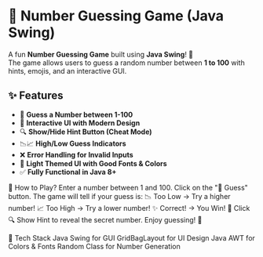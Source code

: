 # 🎯 Number Guessing Game (Java Swing)

A fun **Number Guessing Game** built using **Java Swing**! 🎲  
The game allows users to guess a random number between **1 to 100** with hints, emojis, and an interactive GUI.

## ✨ Features
- 🔢 **Guess a Number between 1-100**
- 🎯 **Interactive UI with Modern Design**
- 🔍 **Show/Hide Hint Button (Cheat Mode)**
- 📉📈 **High/Low Guess Indicators**
- ❌ **Error Handling for Invalid Inputs**
- 🎨 **Light Themed UI with Good Fonts & Colors**
- ✅ **Fully Functional in Java 8+**


🤖 How to Play?
Enter a number between 1 and 100.
Click on the "🎯 Guess" button.
The game will tell if your guess is:
📉 Too Low → Try a higher number!
📈 Too High → Try a lower number!
✨ Correct! → You Win! 🎉
Click 🔍 Show Hint to reveal the secret number.
Enjoy guessing! 🚀

📌 Tech Stack
Java Swing for GUI
GridBagLayout for UI Design
Java AWT for Colors & Fonts
Random Class for Number Generation
